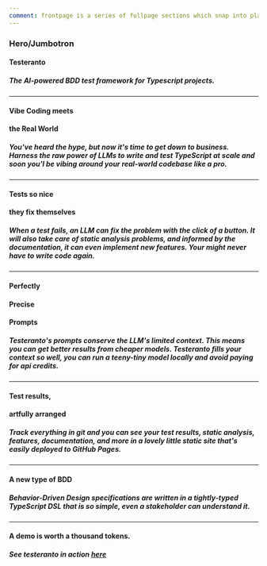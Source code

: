 ```yaml
---
comment: frontpage is a series of fullpage sections which snap into place as the use scrolls down. The first and last slides have centered content. The rest alternate between left and right aligned.
---
```


### Hero/Jumbotron

#### Testeranto

##### The AI-powered BDD test framework for Typescript projects.

---

#### Vibe Coding meets

#### the Real World

##### You've heard the hype, but now it's time to get down to business. Harness the raw power of LLMs to write and test TypeScript at scale and soon you'l be vibing around your real-world codebase like a pro.

---

#### Tests so nice

#### they fix themselves

##### When a test fails, an LLM can fix the problem with the click of a button. It will also take care of static analysis problems, and informed by the documentation, it can even implement new features. Your might never have to write code again.

---

#### Perfectly

#### Precise

#### Prompts

##### Testeranto's prompts conserve the LLM's limited context. This means you can get better results from cheaper models. Testeranto fills your context so well, you can run a teeny-tiny model locally and avoid paying for api credits.

---

#### Test results,

#### artfully arranged

##### Track everything in git and you can see your test results, static analysis, features, documentation, and more in a lovely little static site that's easily deployed to GitHub Pages.

---

#### A new type of BDD

##### Behavior-Driven Design specifications are written in a tightly-typed TypeScript DSL that is so simple, even a stakeholder can understand it.

---

#### A demo is worth a thousand tokens.

##### See testeranto in action [here](/testeranto/projects.html#/projects/core/tests/src%2Fcomponents%2Fpure%2FProjectPageView.test%2Findex.tsx/web)
